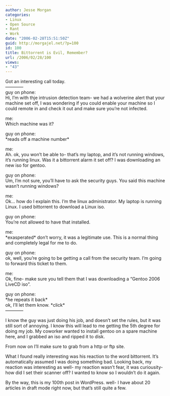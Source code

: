 ```yaml
---
author: Jesse Morgan
categories:
- Linux
- Open Source
- Rant
- Work
date: "2006-02-28T15:51:50Z"
guid: http://morgajel.net/?p=100
id: 100
title: Bittorrent is Evil, Remember?
url: /2006/02/28/100
views:
- "43"
---
```


Got an interesting call today.  
————  
guy on phone:  
Hi, I’m with thje intrusion detection team- we had a wolverine alert that your machine set off, I was wondering if you could enable your machine so I could remote in and check it out and make sure you’re not infected.

me:  
Which machine was it?

guy on phone:  
\*reads off a machine number\*

me:  
Ah. ok, you won’t be able to- that’s my laptop, and it’s not running windows, it’s running linux. Was it a bittorrent alarm it set off? I was downloading an new iso for gentoo.

guy on phone:  
Um, I’m not sure, you’ll have to ask the security guys. You said this machine wasn’t running windows?

me:  
Ok… how do I explain this. I’m the linux administrator. My laptop is running Linux. I used bittorrent to download a Linux iso.

guy on phone:  
You’re not allowed to have that installed.

me:  
\*exasperated\* don’t worry, it was a legitimate use. This is a normal thing and completely legal for me to do.

guy on phone:  
ok, well, you’re going to be getting a call from the security team. I’m going to forward this ticket to them.

me:  
Ok, fine- make sure you tell them that I was downloading a “Gentoo 2006 LiveCD iso”.

guy on phone:  
\*he repeats it back\*  
ok, I’ll let them know. \*click\*  
————

I know the guy was just doing his job, and doesn’t set the rules, but it was still sort of annoying. I know this will lead to me getting the 5th degree for doing my job. My coworker wanted to install gentoo on a spare machine here, and I grabbed an iso and ripped it to disk.

From now on I’ll make sure to grab from a http or ftp site.

What I found really interesting was his reaction to the word bittorrent. It’s automatically assumed I was doing something bad. Looking back, my reaction was interesting as well- my reaction wasn’t fear, it was curiousity- how did I set their scanner off? I wanted to know so I wouldn’t do it again.

By the way, this is my 100th post in WordPress. well- I have about 20 articles in draft mode right now, but that’s still quite a few.